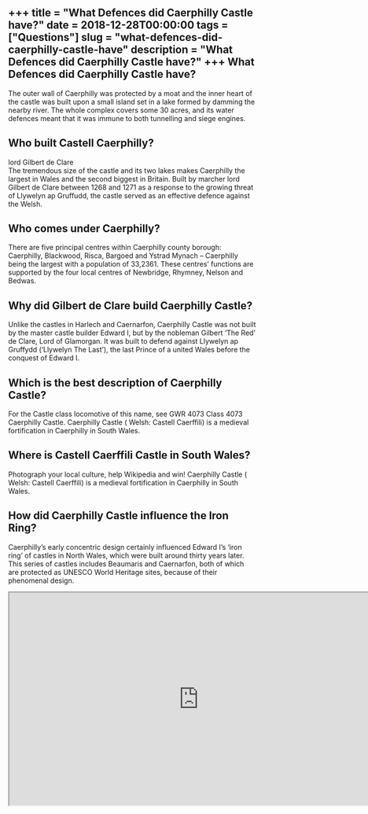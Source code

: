 +++
title = "What Defences did Caerphilly Castle have?"
date = 2018-12-28T00:00:00
tags = ["Questions"]
slug = "what-defences-did-caerphilly-castle-have"
description = "What Defences did Caerphilly Castle have?"
+++
What Defences did Caerphilly Castle have?
-----------------------------------------

The outer wall of Caerphilly was protected by a moat and the inner heart of the castle was built upon a small island set in a lake formed by damming the nearby river. The whole complex covers some 30 acres, and its water defences meant that it was immune to both tunnelling and siege engines.

Who built Castell Caerphilly?
-----------------------------

lord Gilbert de Clare  
The tremendous size of the castle and its two lakes makes Caerphilly the largest in Wales and the second biggest in Britain. Built by marcher lord Gilbert de Clare between 1268 and 1271 as a response to the growing threat of Llywelyn ap Gruffudd, the castle served as an effective defence against the Welsh.

Who comes under Caerphilly?
---------------------------

There are five principal centres within Caerphilly county borough: Caerphilly, Blackwood, Risca, Bargoed and Ystrad Mynach – Caerphilly being the largest with a population of 33,2361. These centres’ functions are supported by the four local centres of Newbridge, Rhymney, Nelson and Bedwas.

Why did Gilbert de Clare build Caerphilly Castle?
-------------------------------------------------

Unlike the castles in Harlech and Caernarfon, Caerphilly Castle was not built by the master castle builder Edward I, but by the nobleman Gilbert ‘The Red’ de Clare, Lord of Glamorgan. It was built to defend against Llywelyn ap Gruffydd (‘Llywelyn The Last’), the last Prince of a united Wales before the conquest of Edward I.

Which is the best description of Caerphilly Castle?
---------------------------------------------------

For the Castle class locomotive of this name, see GWR 4073 Class 4073 Caerphilly Castle. Caerphilly Castle ( Welsh: Castell Caerffili) is a medieval fortification in Caerphilly in South Wales.

Where is Castell Caerffili Castle in South Wales?
-------------------------------------------------

Photograph your local culture, help Wikipedia and win! Caerphilly Castle ( Welsh: Castell Caerffili) is a medieval fortification in Caerphilly in South Wales.

How did Caerphilly Castle influence the Iron Ring?
--------------------------------------------------

Caerphilly’s early concentric design certainly influenced Edward I’s ‘iron ring’ of castles in North Wales, which were built around thirty years later. This series of castles includes Beaumaris and Caernarfon, both of which are protected as UNESCO World Heritage sites, because of their phenomenal design.

<iframe allow="accelerometer; autoplay; clipboard-write; encrypted-media; gyroscope; picture-in-picture" allowfullscreen="" class="__youtube_prefs__  epyt-is-override  no-lazyload" data-no-lazy="1" data-origheight="433" data-origwidth="770" data-skipgform_ajax_framebjll="" height="433" id="_ytid_41938" loading="lazy" src="https://www.youtube.com/embed/g4ZjVPYoXdQ?enablejsapi=1&autoplay=0&cc_load_policy=0&cc_lang_pref=&iv_load_policy=1&loop=0&modestbranding=0&rel=1&fs=1&playsinline=0&autohide=2&theme=dark&color=red&controls=1&" title="YouTube player" width="770"></iframe>